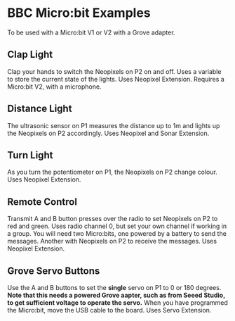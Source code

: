 # BBC Micro:bit Examples

To be used with a Micro:bit V1 or V2 with a Grove adapter.

## Clap Light

Clap your hands to switch the Neopixels on P2 on and off. Uses a variable to store the current state of the lights. Uses Neopixel Extension. Requires a Micro:bit V2, with a microphone.

## Distance Light

The ultrasonic sensor on P1 measures the distance up to 1m and lights up the Neopixels on P2 accordingly. Uses Neopixel and Sonar Extension.

## Turn Light

As you turn the potentiometer on P1, the Neopixels on P2 change colour. Uses Neopixel Extension.

## Remote Control

Transmit A and B button presses over the radio to set Neopixels on P2 to red and green. Uses radio channel 0, but set your own channel if working in a group. You will need two Micro:bits, one powered by a battery to send the messages. Another with Neopixels on P2 to receive the messages. Uses Neopixel Extension.

## Grove Servo Buttons

Use the A and B buttons to set the **single** servo on P1 to 0 or 180 degrees. **Note that this needs a powered Grove aapter, such as from Seeed Studio, to get sufficient voltage to operate the servo.** When you have programmed the Micro:bit, move the USB cable to the board. Uses Servo Extension.

